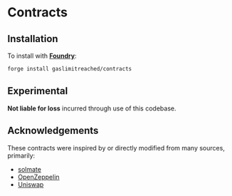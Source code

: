 # Contracts

## Installation

To install with [**Foundry**](https://github.com/gakonst/foundry):

```sh
forge install gaslimitreached/contracts
```
## Experimental

**Not liable for loss** incurred through use of this codebase.

## Acknowledgements

These contracts were inspired by or directly modified from many sources, primarily:

- [solmate](https:/github.com/rari-capital/solmate)
- [OpenZeppelin](https://github.com/OpenZeppelin/openzeppelin-contracts)
- [Uniswap](https://github.com/Uniswap/uniswap-lib)